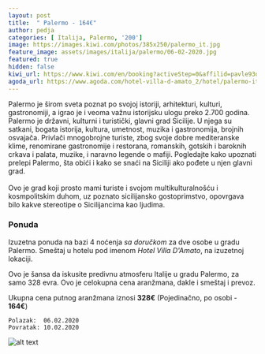 ```yaml
---
layout: post
title:  " Palermo - 164€"
author: pedja
categories: [ Italija, Palermo, '200']
image: https://images.kiwi.com/photos/385x250/palermo_it.jpg
feature_image: assets/images/italija/palermo/06-02-2020.jpg
featured: true
hidden: false
kiwi_url: https://www.kiwi.com/en/booking?activeStep=0&affilid=pavle93odyssey&booking_token=AlRMDZARz4CPUnCDZhgsL_xoFJnAfjVrxvpKMQ090cc3Sc5253v6t3N2apq7s9ob5eqlJOf7f3C8FZqxwmlzIe16SGA7BbHxaPKpAULJI9h4NeJBKHQGgPrkar7AOpu68uvxceEeJMAJmkSljOLvFvqpXicAXEOslIMeP7YviGKy723WeR_lMa2aNfuTJ9dtmcCs18kPm7-cgW-NbrXmRS9LZFDOIIIsJ8NWBTdU39bQ_lj7TFwfL0s8cMckpr7lF7jkgosz5GAEd-TqVYSAVnG2cMiYyurDQpSaEWwct2QxrEQu78qM-4S4B8GSP23Uyl1HRMPDX9b3qvTyj7ih1hmzeldYtLmKxI47-qgRqzp7eGOtze6U2bg-Z1ZUBLmn412iIUoGJG_fQ8VB-BAD5FVgdF1V8uGFkmYUeFV2MRTkGywgpq8v5rBoh7PqpN4oRO7HkgEpjWwYn2tN3UVBIt3vUPHvnzwP5w0-prxzamzK4zJFbj6N0kAVF00YRM4d-cmcWI3nKAZ34e5zRZDNEA3V4l6-JleCLG5NlbYuAsgQ9tKiO-ZvC0qe-NlCGFz42&currency=eur&deeplinkId=28363083713&flightsId=238f18c5477a477ee99040b3_0-18c52522477a00001dc94f28_0-252218c5477e000091ef07bd_0-238f18c5477a477ee99040b3_1&handBags=0-0&holdBags=0-0&lang=en&passengers=2&price=236&session_identifier=YbBk9Zoa8kzQyPJPaEDvG%2F52XCeFBRqj4QqlBtyutu4%3D&session_token=X%2Bgiw2RU%2Fhin7Q%2FmuoZUS0vRKgZcm5EULJVJ9tatgICaUK7TP1gmG4NSys%2BIuLNC%2BOxhKxgB8N%2FWwyAto5TlmLD01G%2FQu5Zs0G5EFgGIddfLcdHpakXoszYDBNIvMPjAYv%2BOHS4eOJ%2BlleA6wYlRrBgf%2Beg0u6NSsTrrg5BIQsW3vtGlKUkO2dSfcpFFnWCE%2BgWo4bzMHWPLMcxrHG71tG7xr18Ex%2BNeXwZS8VpnA6yefyL%2BO5HccA6Imnvo79UIYtywmWkXAg1Q3nZqsZXxEeL9oe%2F6DDHTeXeXc1yweDz91nPivuTT6CjRm14APatL&token=AlRMDZARz4CPUnCDZhgsL_xoFJnAfjVrxvpKMQ090cc3Sc5253v6t3N2apq7s9ob5eqlJOf7f3C8FZqxwmlzIe16SGA7BbHxaPKpAULJI9h4NeJBKHQGgPrkar7AOpu68uvxceEeJMAJmkSljOLvFvqpXicAXEOslIMeP7YviGKy723WeR_lMa2aNfuTJ9dtmcCs18kPm7-cgW-NbrXmRS9LZFDOIIIsJ8NWBTdU39bQ_lj7TFwfL0s8cMckpr7lF7jkgosz5GAEd-TqVYSAVnG2cMiYyurDQpSaEWwct2QxrEQu78qM-4S4B8GSP23Uyl1HRMPDX9b3qvTyj7ih1hmzeldYtLmKxI47-qgRqzp7eGOtze6U2bg-Z1ZUBLmn412iIUoGJG_fQ8VB-BAD5FVgdF1V8uGFkmYUeFV2MRTkGywgpq8v5rBoh7PqpN4oRO7HkgEpjWwYn2tN3UVBIt3vUPHvnzwP5w0-prxzamzK4zJFbj6N0kAVF00YRM4d-cmcWI3nKAZ34e5zRZDNEA3V4l6-JleCLG5NlbYuAsgQ9tKiO-ZvC0qe-NlCGFz42&user_id=86bfed55-21d7-4a38-a51e-73c29f7a1c7d
agoda_url: https://www.agoda.com/hotel-villa-d-amato_2/hotel/palermo-it.html?checkin=2020-02-06&los=4&adults=2&rooms=1&cid=1833963&searchrequestid=eae2d278-3a89-45a9-b595-780a1fc17175&travellerType=-1&tspTypes=8,3&tabbed=true 
---
```


Palermo je širom sveta poznat po svojoj istoriji, arhitekturi, kulturi, gastronomiji, a igrao je i veoma važnu istorijsku ulogu preko 2.700 godina. Palermo je državni, kulturni i turistički, glavni grad Sicilije. U njega su satkani, bogata istorija, kultura, umetnost, muzika i gastronomija, brojnih osvajača. Privlači mnogobrojne turiste, zbog svoje dobre mediteranske klime, renomirane gastronomije i restorana, romanskih, gotskih i baroknih crkava i palata, muzike, i naravno legende o mafiji. Pogledajte kako upoznati prelepi Palermo, šta obići i kako se snaći na Siciliji ako pođete u njen glavni grad.
<br><br>
Ovo je grad koji prosto mami turiste i svojom multikulturalnošću i kosmpolitskim duhom, uz poznato sicilijansko gostoprimstvo, opovrgava bilo kakve stereotipe o Sicilijancima kao ljudima.

### Ponuda
Izuzetna ponuda na bazi 4 noćenja *sa doručkom* za dve osobe u gradu Palermo. Smeštaj u hotelu pod imenom *Hotel Villa D'Amato*, na izuzetnoj lokaciji.

Ovo je šansa da iskusite predivnu atmosferu Italije u gradu Palermo, za samo 328 evra. Ovo je celokupna cena aranžmana, dakle i smeštaj i prevoz.

Ukupna cena putnog aranžmana iznosi **328€** (Pojedinačno, po osobi - **164€**)

```
Polazak:  06.02.2020
Povratak: 10.02.2020
```

![alt text]( http://pix6.agoda.net/hotelImages/260/2602456/2602456_17080722160054969344.jpg?s=800x600 "Palermo smestaj")

